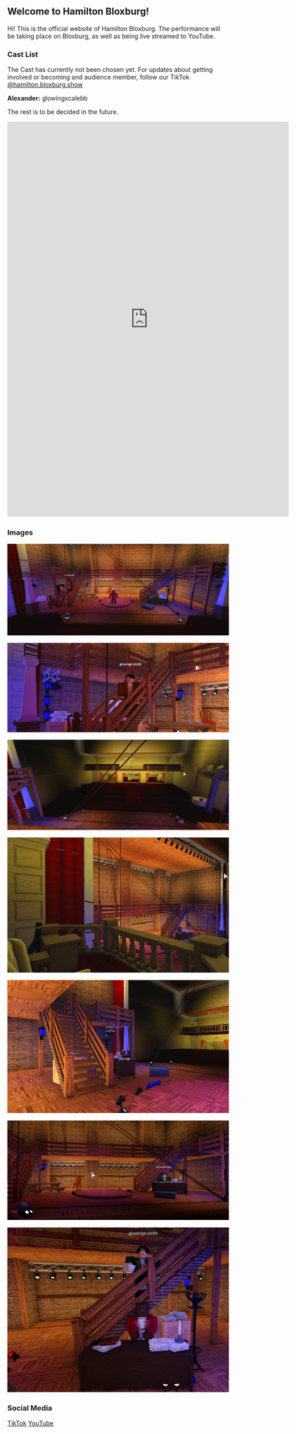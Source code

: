 ## Welcome to Hamilton Bloxburg!

Hi! This is the official website of Hamilton Bloxburg. The performance will be taking place on Bloxburg, as well as being live streamed to YouTube.

### Cast List

The Cast has currently not been chosen yet. For updates about getting involved or becoming and audience member, follow our TikTok [@hamilton.bloxburg.show](https://www.tiktok.com/@hamilton.bloxburg.show?)

**Alexander:** glowingxcalebb

The rest is to be decided in the future.

<iframe src="https://docs.google.com/forms/d/e/1FAIpQLSfvOKEWIS_5TLetb4nqWdxGd5VIAWFTtobIWodbVMk3dbVaSw/viewform?embedded=true" width="640" height="897" frameborder="0" marginheight="0" marginwidth="0">
</iframe>

### Images

![Image 1](/Images/1.png)

![Image 2](/Images/2.png)

![Image 3](/Images/3.png)

![Image 4](/Images/4.png)

![Image 5](/Images/5.png)

![Image 6](/Images/6.png)

![Image 7](/Images/7.png)

### Social Media

[TikTok](https://www.tiktok.com/@hamilton.bloxburg.show?)
[YouTube](https://www.youtube.com/channel/UC3eUPRxoitR-0gyo7QQjyPw)
